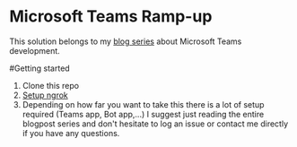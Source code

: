 # Microsoft Teams Ramp-up
This solution belongs to my [blog series](https://www.rickvanrousselt.com/topics/teams/) about Microsoft Teams development. 

#Getting started
1. Clone this repo
2. [Setup ngrok](https://www.rickvanrousselt.com/teams-ramp-up-part-2/)
3. Depending on how far you want to take this there is a lot of setup required (Teams app, Bot app,...) I suggest just reading the entire blogpost series and don't hesitate to log an issue or contact me directly if you have any questions.
